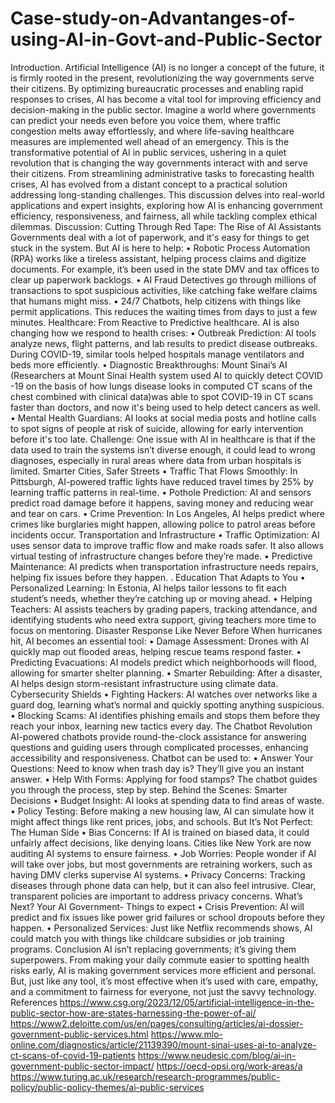 # Case-study-on-Advantanges-of-using-AI-in-Govt-and-Public-Sector
Introduction.
Artificial Intelligence (AI) is no longer a concept of the future, it is firmly rooted in the present, revolutionizing the way governments serve their citizens. By optimizing bureaucratic processes and enabling rapid responses to crises, AI has become a vital tool for improving efficiency and decision-making in the public sector. Imagine a world where governments can predict your needs even before you voice them, where traffic congestion melts away effortlessly, and where life-saving healthcare measures are implemented well ahead of an emergency. This is the transformative potential of AI in public services, ushering in a quiet revolution that is changing the way governments interact with and serve their citizens. From streamlining administrative tasks to forecasting health crises, AI has evolved from a distant concept to a practical solution addressing long-standing challenges. This discussion delves into real-world applications and expert insights, exploring how AI is enhancing government efficiency, responsiveness, and fairness, all while tackling complex ethical dilemmas.
Discussion:
Cutting Through Red Tape: The Rise of AI Assistants
Governments deal with a lot of paperwork, and it's easy for things to get stuck in the system. But AI is here to help:
•	Robotic Process Automation (RPA) works like a tireless assistant, helping process claims and digitize documents. For example, it’s been used in the state DMV and tax offices to clear up paperwork backlogs.
•	AI Fraud Detectives go through millions of transactions to spot suspicious activities, like catching fake welfare claims that humans might miss.
•	24/7 Chatbots, help citizens with things like permit applications. This reduces the waiting times from days to just a few minutes.
Healthcare: From Reactive to Predictive healthcare.
AI is also changing how we respond to health crises:
•	Outbreak Prediction: AI tools analyze news, flight patterns, and lab results to predict disease outbreaks. During COVID-19, similar tools helped hospitals manage ventilators and beds more efficiently.
•	Diagnostic Breakthroughs: Mount Sinai’s AI (Researchers at Mount Sinai Health system used AI to quickly detect COVID -19 on the basis of how lungs disease looks in computed CT scans of the chest combined with clinical data)was able to spot COVID-19 in CT scans faster than doctors, and now it's being used to help detect cancers as well.
•	Mental Health Guardians: AI looks at social media posts and hotline calls to spot signs of people at risk of suicide, allowing for early intervention before it's too late.
Challenge: One issue with AI in healthcare is that if the data used to train the systems isn’t diverse enough, it could lead to wrong diagnoses, especially in rural areas where data from urban hospitals is limited.
Smarter Cities, Safer Streets
•	Traffic That Flows Smoothly: In Pittsburgh, AI-powered traffic lights have reduced travel times by 25% by learning traffic patterns in real-time.
•	Pothole Prediction: AI and sensors predict road damage before it happens, saving money and reducing wear and tear on cars.
•	Crime Prevention: In Los Angeles, AI helps predict where crimes like burglaries might happen, allowing police to patrol areas before incidents occur.
Transportation and Infrastructure
•	Traffic Optimization: AI uses sensor data to improve traffic flow and make roads safer. It also allows virtual testing of infrastructure changes before they’re made.
•	Predictive Maintenance: AI predicts when transportation infrastructure needs repairs, helping fix issues before they happen.
. Education That Adapts to You
•	Personalized Learning: In Estonia, AI helps tailor lessons to fit each student’s needs, whether they’re catching up or moving ahead.
•	Helping Teachers: AI assists teachers by grading papers, tracking attendance, and identifying students who need extra support, giving teachers more time to focus on mentoring.
Disaster Response Like Never Before
When hurricanes hit, AI becomes an essential tool:
•	Damage Assessment: Drones with AI quickly map out flooded areas, helping rescue teams respond faster.
•	Predicting Evacuations: AI models predict which neighborhoods will flood, allowing for smarter shelter planning.
•	Smarter Rebuilding: After a disaster, AI helps design storm-resistant infrastructure using climate data.
Cybersecurity Shields
•	Fighting Hackers: AI watches over networks like a guard dog, learning what’s normal and quickly spotting anything suspicious.
•	Blocking Scams: AI identifies phishing emails and stops them before they reach your inbox, learning new tactics every day.
The Chatbot Revolution
AI-powered chatbots provide round-the-clock assistance for answering questions and guiding users through complicated processes, enhancing accessibility and responsiveness.
Chatbot can be used to:
•	Answer Your Questions: Need to know when trash day is? They’ll give you an instant answer.
•	Help With Forms: Applying for food stamps? The chatbot guides you through the process, step by step.
Behind the Scenes: Smarter Decisions
•	Budget Insight: AI looks at spending data to find areas of waste.
•	Policy Testing: Before making a new housing law, AI can simulate how it might affect things like rent prices, jobs, and schools.
But It’s Not Perfect: The Human Side
•	Bias Concerns: If AI is trained on biased data, it could unfairly affect decisions, like denying loans. Cities like New York are now auditing AI systems to ensure fairness.
•	Job Worries: People wonder if AI will take over jobs, but most governments are retraining workers, such as having DMV clerks supervise AI systems.
•	Privacy Concerns: Tracking diseases through phone data can help, but it can also feel intrusive. Clear, transparent policies are important to address privacy concerns.
What’s Next? Your AI Government- Things to expect
•	Crisis Prevention: AI will predict and fix issues like power grid failures or school dropouts before they happen.
•	Personalized Services: Just like Netflix recommends shows, AI could match you with things like childcare subsidies or job training programs.
Conclusion
AI isn’t replacing governments; it’s giving them superpowers. From making your daily commute easier to spotting health risks early, AI is making government services more efficient and personal. But, just like any tool, it’s most effective when it’s used with care, empathy, and a commitment to fairness for everyone, not just the savvy technology.
References
https://www.csg.org/2023/12/05/artificial-intelligence-in-the-public-sector-how-are-states-harnessing-the-power-of-ai/
https://www2.deloitte.com/us/en/pages/consulting/articles/ai-dossier-government-public-services.html
https://www.mlo-online.com/diagnostics/article/21139390/mount-sinai-uses-ai-to-analyze-ct-scans-of-covid-19-patients
https://www.neudesic.com/blog/ai-in-government-public-sector-impact/
https://oecd-opsi.org/work-areas/a
https://www.turing.ac.uk/research/research-programmes/public-policy/public-policy-themes/ai-public-services
